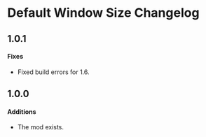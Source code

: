 ﻿# Default Window Size Changelog

## 1.0.1
#### Fixes
* Fixed build errors for 1.6.

## 1.0.0
#### Additions
* The mod exists.
